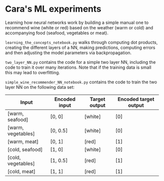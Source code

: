 # Cara's ML experiments

Learning how neural networks work by building a simple manual one to recommend wine (white or red) based on the weather (warm or cold) and accompanying food (seafood, vegetables or meat).

`learning_the_concepts_notebook.py` walks through computing dot products, creating the different layers of a NN, making predictions, computing errors and then adjusting the model parameters via backpropagation.

`two_layer_NN.py` contains the code for a simple two layer NN, including the code to train it over many iterations. Note that if the training data is small this may lead to overfitting.

`simple_wine_recommender_NN_notebook.py` contains the code to train the two layer NN on the following data set:

| Input              | Encoded input | Target output | Encoded target output |
| ------------------ | ------------- | ------------  | --------------------- |
| [warm, seafood]    | [0, 0]        | [white]       | [0]                   |
| [warm, vegetables] | [0, 0.5]      | [white]       | [0]                   |
| [warm, meat]       | [0, 1]        | [red]         | [1]                   |
| [cold, seafood]    | [1, 0]        | [white]       | [0]                   |
| [cold, vegetables] | [1, 0.5]      | [red]         | [1]                   |
| [cold, meat]       | [1, 1]        | [red]         | [1]                   |

